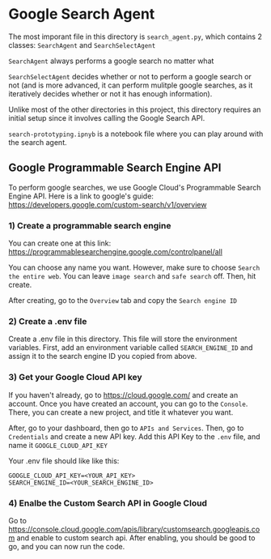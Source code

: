 # Google Search Agent
The most imporant file in this directory is `search_agent.py`, which contains 2 classes: `SearchAgent` and `SearchSelectAgent`

`SearchAgent` always performs a google search no matter what

`SearchSelectAgent` decides whether or not to perform a google search or not (and is more advanced, it can perform mulitple google searches, as it iteratively decides whether or not it has enough information).

Unlike most of the other directories in this project, this directory requires an initial setup since it involves calling the Google Search API. 


`search-prototyping.ipnyb` is a notebook file where you can play around with the search agent.

## Google Programmable Search Engine API
To perform google searches, we use Google Cloud's Programmable Search Engine API. Here is a link to google's guide: https://developers.google.com/custom-search/v1/overview

### 1) Create a programmable search engine
You can create one at this link: https://programmablesearchengine.google.com/controlpanel/all

You can choose any name you want. However, make sure to choose `Search the entire web`. You can leave `image search` and `safe search` off. Then, hit create.

After creating, go to the `Overview` tab and copy the `Search engine ID`

### 2) Create a .env file
Create a .env file in this directory. This file will store the environment variables. First, add an environment variable called `SEARCH_ENGINE_ID` and assign it to the search engine ID you copied from above.

### 3) Get your Google Cloud API key
If you haven't already, go to https://cloud.google.com/ and create an account. Once you have created an account, you can go to the `Console`. There, you can create a new project, and title it whatever you want.

After, go to your dashboard, then go to `APIs and Services`. Then, go to `Credentials` and create a new API key. Add this API Key to the `.env` file, and name it `GOOGLE_CLOUD_API_KEY`

Your .env file should like like this:
```
GOOGLE_CLOUD_API_KEY=<YOUR_API_KEY>
SEARCH_ENGINE_ID=<YOUR_SEARCH_ENGINE_ID>
```

### 4) Enalbe the Custom Search API in Google Cloud
Go to https://console.cloud.google.com/apis/library/customsearch.googleapis.com and enable to custom search api. After enabling, you should be good to go, and you can now run the code.
